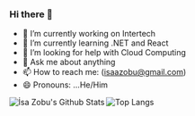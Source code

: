 ### Hi there 👋





- 🔭 I’m currently working on Intertech
- 🌱 I’m currently learning .NET and React
- 🤔 I’m looking for help with Cloud Computing
- 💬 Ask me about anything
- 📫 How to reach me: (isaazobu@gmail.com)
- 😄 Pronouns: ...He/Him

<img align="left" alt="İsa Zobu's Github Stats" src="https://github-readme-stats.vercel.app/api?username=isazobu&show_icons=true&hide_border=true&count_private=true&theme=vue" />

![Top Langs][mostusedlang]

[mostusedlang]: https://github-readme-stats.vercel.app/api/top-langs/?username=isazobu&show_icons=true&hide_border=true&count_private=true&hide=javascript&layout=compact&theme=vue
